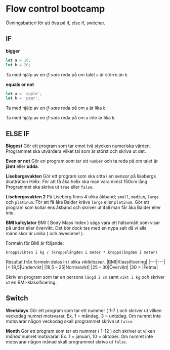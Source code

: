 # Flow control bootcamp
Övningsbatteri för att öva på if, else if, switchar.

## IF

**bigger**
```js
let a = 10;
let b = 20;
```
Ta med hjälp av en *if-sats* reda på om talet ```a``` är större än ```b```.

**equals or not**
```js
let a = 'apple';
let b = 'pear';
```

Ta med hjälp av en *if-sats* reda på om ```a``` är lika ```b```.

Ta med hjälp av en *if-sats* reda på om ```a``` inte är lika ```b```.

## ELSE IF
**Biggest**
Gör ett program som tar emot två stycken numeriska värden. Programmet ska utvärdera vilket tal som är störst och skriva ut det.

**Even or not**
Gör en program som tar ett ```number```  och ta reda på om talet är **jämt** eller **udda**. 

**Lisebergsvakten**
Gör ett program som ska sitta i en sensor på lisebergs åkattration Helix. För att få åka helix ska man vara minst 150cm lång. Programmet ska skriva ut ```true``` eller ```false```.

**Lisebergsvakten 2**
På Liseberg finns 4 olika åkband; ```small```, ```medium```, ```large``` och ```platinum```. För att få åka Balder krävs ```large``` eller ```platinum```. 
Gör ett program som kollar ens åkband och skriver ut ifall man får åka Balder eller inte.


**BMI kalkylator**
BMI ( Body Mass Index ) sägs vara ett hälsomått som visar på under eller övervikt. Det bör dock tas med en nypa salt då vi alla människor är unika ( och awesome! ). 

Formeln för BMI är följande:
```
kroppsvikten i kg / (kroppslängden i meter * kroppslängden i meter) 
```

Resultat från formeln delas in i olika *viktklasser*.
|BMI|Klassificering|
|---|---|
|< 18,5|Undervikt|
|18,5 – 25|Normalvikt|
|25 – 30|Övervikt|
|30 > |Fetma|

Skriv en program som tar en persons ```längd i cm``` samt ```vikt i kg``` och skriver ut en BMI-klassificering.

## Switch 
**Weekdays**
Gör ett program som tar ett nummer ( 1-7 ) och skriver ut vilken veckodag numret motsvarar. Ex. 1 = måndag, 3 = untzdag.
Om numret inte motsvarar någon veckodag skall programmet skriva ut ```false```.

**Month**
Gör ett program som tar ett nummer ( 1-12 ) och skriver ut vilken *månad* numret motsvarar. Ex. 1 = januari, 10 = oktober.
Om numret inte motsvarar någon månad skall programmet skriva ut ```false```. 